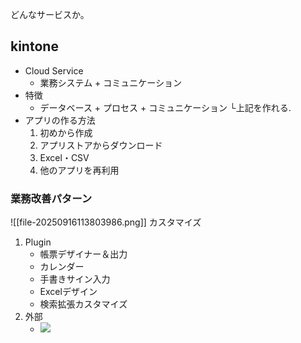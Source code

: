 
どんなサービスか。

## kintone
- Cloud Service
	- 業務システム + コミュニケーション
- 特徴
	- データベース + プロセス + コミュニケーション
	  └上記を作れる.
- アプリの作る方法
	1. 初めから作成
	2. アプリストアからダウンロード
	3. Excel・CSV
	4. 他のアプリを再利用
### 業務改善パターン
![[file-20250916113803986.png]]
カスタマイズ
1. Plugin 
	- 帳票デザイナー＆出力
	- カレンダー
	- 手書きサイン入力
	- Excelデザイン
	- 検索拡張カスタマイズ
2. 外部
	- ![](file-20250916114155658.png)






